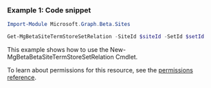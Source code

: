 ### Example 1: Code snippet

```powershellImport-Module Microsoft.Graph.Beta.Sites

Get-MgBetaSiteTermStoreSetRelation -SiteId $siteId -SetId $setId
```
This example shows how to use the New-MgBetaBetaSiteTermStoreSetRelation Cmdlet.
To learn about permissions for this resource, see the [permissions reference](/graph/permissions-reference).

